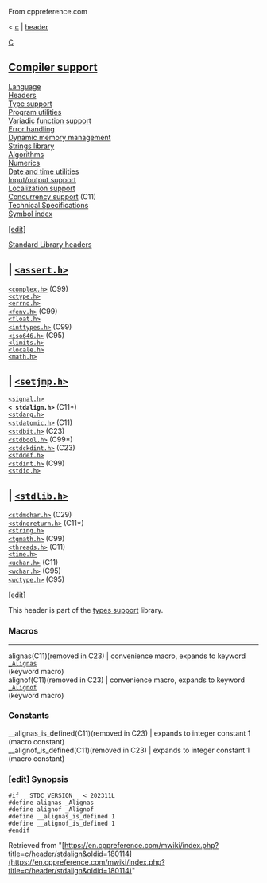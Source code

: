 From cppreference.com

< [c](../../c.html "c")‎ | [header](../header.html "c/header")

[ C](../../c.html "c")

[Compiler support](../compiler_support.html "c/compiler support")  
---  
[Language](../language.html "c/language")  
[Headers](../header.html "c/header")  
[Type support](../types.html "c/types")  
[Program utilities](../program.html "c/program")  
[Variadic function support](../variadic.html "c/variadic")  
[Error handling](../error.html "c/error")  
[Dynamic memory management](../memory.html "c/memory")  
[Strings library](../string.html "c/string")  
[Algorithms](../algorithm.html "c/algorithm")  
[Numerics](../numeric.html "c/numeric")  
[Date and time utilities](../chrono.html "c/chrono")  
[Input/output support](../io.html "c/io")  
[Localization support](../locale.html "c/locale")  
[Concurrency support](../thread.html "c/thread") (C11)  
[Technical Specifications](../experimental.html "c/experimental")  
[Symbol index](../index.html "c/symbol index")  
  
[[edit]](https://en.cppreference.com/mwiki/index.php?title=Template:c/navbar_content&action=edit)

[ Standard Library headers ](../header.html "c/header")

| [`<assert.h>`](assert.html "c/header/assert")  
---  
[`<complex.h>`](complex.html "c/header/complex") (C99)  
[`<ctype.h>`](ctype.html "c/header/ctype")  
[`<errno.h>`](errno.html "c/header/errno")  
[`<fenv.h>`](fenv.html "c/header/fenv") (C99)  
[`<float.h>`](float.html "c/header/float")  
[`<inttypes.h>`](inttypes.html "c/header/inttypes") (C99)` `  
[`<iso646.h>`](iso646.html "c/header/iso646") (C95)  
[`<limits.h>`](limits.html "c/header/limits")  
[`<locale.h>`](locale.html "c/header/locale")  
[`<math.h>`](math.html "c/header/math")  
  
| [`<setjmp.h>`](setjmp.html "c/header/setjmp")  
---  
[`<signal.h>`](signal.html "c/header/signal")  
**`< stdalign.h>`** (C11*)  
[`<stdarg.h>`](stdarg.html "c/header/stdarg")  
[`<stdatomic.h>`](stdatomic.html "c/header/stdatomic") (C11)` `  
[`<stdbit.h>`](stdbit.html "c/header/stdbit") (C23)  
[`<stdbool.h>`](stdbool.html "c/header/stdbool") (C99*)  
[`<stdckdint.h>`](stdckdint.html "c/header/stdckdint") (C23)  
[`<stddef.h>`](stddef.html "c/header/stddef")  
[`<stdint.h>`](stdint.html "c/header/stdint") (C99)  
[`<stdio.h>`](stdio.html "c/header/stdio")  
  
| [`<stdlib.h>`](stdlib.html "c/header/stdlib")  
---  
[`<stdmchar.h>`](stdmchar.html "c/header/stdmchar") (C29)  
[`<stdnoreturn.h>`](stdnoreturn.html "c/header/stdnoreturn") (C11*)  
[`<string.h>`](string.html "c/header/string")  
[`<tgmath.h>`](tgmath.html "c/header/tgmath") (C99)  
[`<threads.h>`](threads.html "c/header/threads") (C11)  
[`<time.h>`](time.html "c/header/time")  
[`<uchar.h>`](uchar.html "c/header/uchar") (C11)  
[`<wchar.h>`](wchar.html "c/header/wchar") (C95)  
[`<wctype.h>`](wctype.html "c/header/wctype") (C95)  
  
  
  
[[edit]](https://en.cppreference.com/mwiki/index.php?title=Template:c/header/navbar_content&action=edit)

This header is part of the [types support](../types.html "c/types") library. 

###  Macros  
  
---  
alignas(C11)(removed in C23) |  convenience macro, expands to keyword [`_Alignas`](../keyword/_Alignas.html "c/keyword/ Alignas")   
(keyword macro)  
alignof(C11)(removed in C23) |  convenience macro, expands to keyword [`_Alignof`](../keyword/_Alignof.html "c/keyword/ Alignof")   
(keyword macro)  
  
###  Constants  
  
__alignas_is_defined(C11)(removed in C23) |  expands to integer constant 1   
(macro constant)  
__alignof_is_defined(C11)(removed in C23) |  expands to integer constant 1   
(macro constant)  
  
### [[edit](https://en.cppreference.com/mwiki/index.php?title=c/header/stdalign&action=edit&section=1 "Edit section: Synopsis")] Synopsis
    
    
    #if __STDC_VERSION__ < 202311L
    #define alignas _Alignas
    #define alignof _Alignof
    #define __alignas_is_defined 1
    #define __alignof_is_defined 1
    #endif

Retrieved from "[https://en.cppreference.com/mwiki/index.php?title=c/header/stdalign&oldid=180114](https://en.cppreference.com/mwiki/index.php?title=c/header/stdalign&oldid=180114)" 
